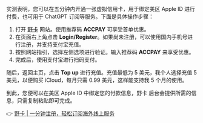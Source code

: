实测表明，您可以在五分钟内开通一张虚拟信用卡，用于绑定美区 Apple ID 进行付费，也可用于 ChatGPT 订阅等服务。下面是具体操作步骤：

1. 打开 [野卡](https://bit.ly/bewildcard) 网站。使用推荐码 **ACCPAY** 可享受首单优惠。
2. 在页面右上角点击 **Login/Register**。如果尚未注册，可以使用国内手机号进行注册，并支持支付宝充值。
3. 按照网站指引，选择左侧选项进行验证。输入推荐码 **ACCPAY** 来享受优惠。
4. 完成后，使用支付宝进行扫码支付。

随后，返回主页，点击 **Top up** 进行充值。充值最低为 5 美元，我个人选择充值 5 美元，以便购买 iCloud，每月只需 0.99 美元，这样能支持我 5 个月的使用。

到此，您便可以在美区 Apple ID 中绑定您的付款信息，野卡 后台会提供所需的信息，只需复制粘贴即可完成。

👉 [野卡 | 一分钟注册，轻松订阅海外线上服务](https://bit.ly/bewildcard)